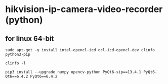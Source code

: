 # hikvision-ip-camera-video-recorder (python)
## for linux 64-bit

```
sudo apt-get -y install intel-opencl-icd ocl-icd-opencl-dev clinfo python3-pip
```
```
clinfo -l
```
```
pip3 install --upgrade numpy opencv-python PyQt6-sip==13.4.1 PyQt6-Qt6==6.4.2 PyQt6==6.4.2
```
